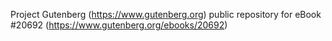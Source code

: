 Project Gutenberg (https://www.gutenberg.org) public repository for eBook #20692 (https://www.gutenberg.org/ebooks/20692)
